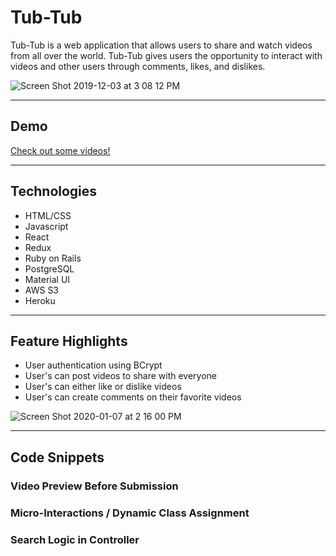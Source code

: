 # Tub-Tub

Tub-Tub is a web application that allows users to share and watch videos from all over the world. Tub-Tub gives users the opportunity to interact with videos and other users through comments, likes, and dislikes. 

![Screen Shot 2019-12-03 at 3 08 12 PM](https://user-images.githubusercontent.com/43099538/70097701-d3e2ca80-15de-11ea-8930-1045192ace40.png)

---

## Demo

[Check out some videos!](https://tub-tub.herokuapp.com/#/)

---

## Technologies
  + HTML/CSS
  + Javascript
  + React
  + Redux
  + Ruby on Rails
  + PostgreSQL
  + Material UI
  + AWS S3
  + Heroku
  
 ---
 
 ## Feature Highlights
 
+ User authentication using BCrypt
+ User's can post videos to share with everyone
+ User's can either like or dislike videos
+ User's can create comments on their favorite videos

![Screen Shot 2020-01-07 at 2 16 00 PM](https://user-images.githubusercontent.com/43099538/71934018-57508800-3158-11ea-8e75-2689d8a3a34b.png)

---

## Code Snippets

### Video Preview Before Submission

### Micro-Interactions / Dynamic Class Assignment

### Search Logic in Controller



 
